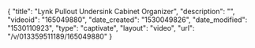 {
    "title": "Lynk Pullout Undersink Cabinet Organizer",
    "description": "",
    "videoid": "165049880",
    "date_created": "1530049826",
    "date_modified": "1530110923",
    "type": "captivate",
    "layout": "video",
    "url": "\/v\/013359511189\/165049880"
}